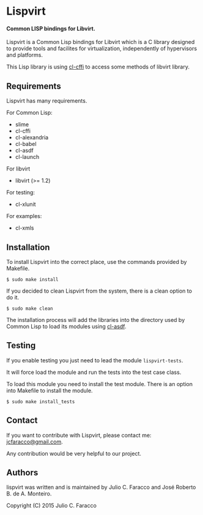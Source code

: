 Lispvirt
=============================
#### Common LISP bindings for Libvirt.

Lispvirt is a Common Lisp bindings for Libvirt which is a C library designed to provide tools and facilites for virtualization, independently of hypervisors and platforms.

This Lisp library is using [cl-cffi](https://common-lisp.net/project/cffi/) to access some methods of libvirt library.

Requirements
-----------------------------

Lispvirt has many requirements.

For Common Lisp:
  * slime
  * cl-cffi
  * cl-alexandria
  * cl-babel
  * cl-asdf
  * cl-launch

For libvirt
  * libvirt (>= 1.2)

For testing:
  * cl-xlunit

For examples:
  * cl-xmls


Installation
-----------------------------

To install Lispvirt into the correct place, use the commands provided by Makefile.

    $ sudo make install

If you decided to clean Lispvirt from the system, there is a clean option to do it.

    $ sudo make clean

The installation process will add the libraries into the directory used by Common Lisp to load its modules using [cl-asdf](https://common-lisp.net/project/asdf/).


Testing
-----------------------------

If you enable testing you just need to lead the module `lispvirt-tests`.

It will force load the module and run the tests into the test case class.

To load this module you need to install the test module. There is an option into Makefile to install the module.

    $ sudo make install_tests


Contact
-----------------------------

If you want to contribute with Lispvirt, please contact me: jcfaracco@gmail.com.

Any contribution would be very helpful to our project.


Authors
-----------------------------

lispvirt was written and is maintained by Julio C. Faracco and José Roberto B. de A. Monteiro.

Copyright (C) 2015 Julio C. Faracco
